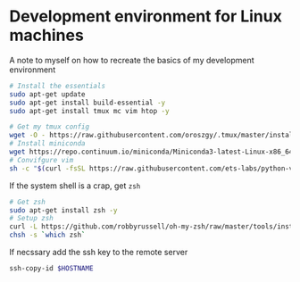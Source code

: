 # Development environment for Linux machines

A note to myself on how to recreate the basics of my development environment

``` bash
# Install the essentials
sudo apt-get update
sudo apt-get install build-essential -y
sudo apt-get install tmux mc vim htop -y

# Get my tmux config
wget -O - https://raw.githubusercontent.com/oroszgy/.tmux/master/install.sh | sh
# Install miniconda
wget https://repo.continuum.io/miniconda/Miniconda3-latest-Linux-x86_64.sh && bash ./Miniconda3-latest-Linux-x86_64.sh && rm -rf ./Miniconda3-latest-Linux-x86_64.sh
# Convifgure vim
sh -c "$(curl -fsSL https://raw.githubusercontent.com/ets-labs/python-vimrc/master/setup.sh)"
```

If the system shell is a crap, get `zsh`

``` bash
# Get zsh
sudo apt-get install zsh -y
# Setup zsh
curl -L https://github.com/robbyrussell/oh-my-zsh/raw/master/tools/install.sh | sh
chsh -s `which zsh`
```

If necssary add the ssh key to the remote server

``` bash
ssh-copy-id $HOSTNAME
```
